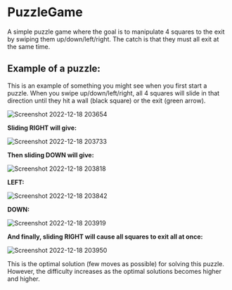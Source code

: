 # PuzzleGame
A simple puzzle game where the goal is to manipulate 4 squares to the exit by swiping them up/down/left/right. The catch is that they must all exit at the same time.

## Example of a puzzle:
This is an example of something you might see when you first start a puzzle. When you swipe up/down/left/right, all 4 squares will slide in that direction until they hit a wall (black square) or the exit (green arrow).

![Screenshot 2022-12-18 203654](https://user-images.githubusercontent.com/40243966/208331842-025053a6-f5a6-400c-a831-bd5ba0431aa1.png)


**Sliding RIGHT will give:**

![Screenshot 2022-12-18 203733](https://user-images.githubusercontent.com/40243966/208332036-2bbda6b3-7201-466e-afd4-be16c49593b3.png)


**Then sliding DOWN will give:**

![Screenshot 2022-12-18 203818](https://user-images.githubusercontent.com/40243966/208332116-e31fc0ad-0f62-4beb-9809-bb02b2499506.png)


**LEFT:**

![Screenshot 2022-12-18 203842](https://user-images.githubusercontent.com/40243966/208332143-1e42aa16-7edc-4b1a-b033-3272f2599b36.png)


**DOWN:**

![Screenshot 2022-12-18 203919](https://user-images.githubusercontent.com/40243966/208332162-dc525440-03a2-4af1-9938-e67054fca294.png)


**And finally, sliding RIGHT will cause all squares to exit all at once:**

![Screenshot 2022-12-18 203950](https://user-images.githubusercontent.com/40243966/208332191-fed61f37-9270-4b76-98b9-ec31e99ded9c.png)


This is the optimal solution (few moves as possible) for solving this puzzle. However, the difficulty increases as the optimal solutions becomes higher and higher.
